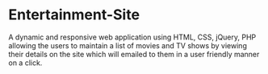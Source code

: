 # Entertainment-Site
A dynamic and responsive web application using HTML, CSS, jQuery, PHP allowing
the users to maintain a list of movies and TV shows by viewing their details on the site
which will emailed to them in a user friendly manner on a click.
